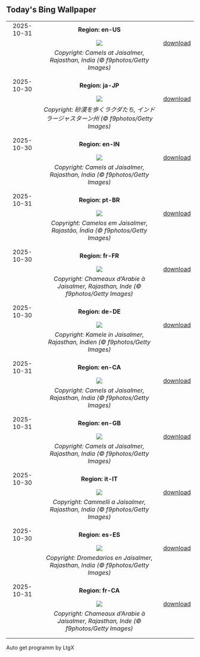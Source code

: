 ## Today's Bing Wallpaper
|      |      |      |
| :----: | :----: | :----: |
|2025-10-31|**Region: en-US**||
||![](https://www.bing.com/th?id=OHR.PushkarFair_EN-US4430814252_UHD.jpg&pid=hp&w=1152&h=648&rs=1&c=4)| [download](https://www.bing.com/th?id=OHR.PushkarFair_EN-US4430814252_UHD.jpg)|
||*Copyright: Camels at Jaisalmer, Rajasthan, India (© f9photos/Getty Images)*
||
|||
|2025-10-30|**Region: ja-JP**||
||![](https://www.bing.com/th?id=OHR.PushkarFair_JA-JP5237549354_UHD.jpg&pid=hp&w=1152&h=648&rs=1&c=4)| [download](https://www.bing.com/th?id=OHR.PushkarFair_JA-JP5237549354_UHD.jpg)|
||*Copyright: 砂漠を歩くラクダたち, インド ラージャスターン州 (© f9photos/Getty Images)*
||
|||
|2025-10-30|**Region: en-IN**||
||![](https://www.bing.com/th?id=OHR.PushkarFair_EN-IN7248040171_UHD.jpg&pid=hp&w=1152&h=648&rs=1&c=4)| [download](https://www.bing.com/th?id=OHR.PushkarFair_EN-IN7248040171_UHD.jpg)|
||*Copyright: Camels at Jaisalmer, Rajasthan, India (© f9photos/Getty Images)*
||
|||
|2025-10-31|**Region: pt-BR**||
||![](https://www.bing.com/th?id=OHR.PushkarFair_PT-BR6477108877_UHD.jpg&pid=hp&w=1152&h=648&rs=1&c=4)| [download](https://www.bing.com/th?id=OHR.PushkarFair_PT-BR6477108877_UHD.jpg)|
||*Copyright: Camelos em Jaisalmer, Rajastão, Índia (© f9photos/Getty Images)*
||
|||
|2025-10-30|**Region: fr-FR**||
||![](https://www.bing.com/th?id=OHR.PushkarFair_FR-FR0781642371_UHD.jpg&pid=hp&w=1152&h=648&rs=1&c=4)| [download](https://www.bing.com/th?id=OHR.PushkarFair_FR-FR0781642371_UHD.jpg)|
||*Copyright: Chameaux d’Arabie à Jaisalmer, Rajasthan, Inde (© f9photos/Getty Images)*
||
|||
|2025-10-30|**Region: de-DE**||
||![](https://www.bing.com/th?id=OHR.PushkarFair_DE-DE2030410858_UHD.jpg&pid=hp&w=1152&h=648&rs=1&c=4)| [download](https://www.bing.com/th?id=OHR.PushkarFair_DE-DE2030410858_UHD.jpg)|
||*Copyright: Kamele in Jaisalmer, Rajasthan, Indien (© f9photos/Getty Images)*
||
|||
|2025-10-31|**Region: en-CA**||
||![](https://www.bing.com/th?id=OHR.PushkarFair_EN-CA8887755695_UHD.jpg&pid=hp&w=1152&h=648&rs=1&c=4)| [download](https://www.bing.com/th?id=OHR.PushkarFair_EN-CA8887755695_UHD.jpg)|
||*Copyright: Camels at Jaisalmer, Rajasthan, India (© f9photos/Getty Images)*
||
|||
|2025-10-31|**Region: en-GB**||
||![](https://www.bing.com/th?id=OHR.PushkarFair_EN-GB3870790222_UHD.jpg&pid=hp&w=1152&h=648&rs=1&c=4)| [download](https://www.bing.com/th?id=OHR.PushkarFair_EN-GB3870790222_UHD.jpg)|
||*Copyright: Camels at Jaisalmer, Rajasthan, India (© f9photos/Getty Images)*
||
|||
|2025-10-30|**Region: it-IT**||
||![](https://www.bing.com/th?id=OHR.PushkarFair_IT-IT9959541344_UHD.jpg&pid=hp&w=1152&h=648&rs=1&c=4)| [download](https://www.bing.com/th?id=OHR.PushkarFair_IT-IT9959541344_UHD.jpg)|
||*Copyright: Cammelli a Jaisalmer, Rajasthan, India (© f9photos/Getty Images)*
||
|||
|2025-10-30|**Region: es-ES**||
||![](https://www.bing.com/th?id=OHR.PushkarFair_ES-ES0743477785_UHD.jpg&pid=hp&w=1152&h=648&rs=1&c=4)| [download](https://www.bing.com/th?id=OHR.PushkarFair_ES-ES0743477785_UHD.jpg)|
||*Copyright: Dromedarios en Jaisalmer, Rajasthan, India (© f9photos/Getty Images)*
||
|||
|2025-10-31|**Region: fr-CA**||
||![](https://www.bing.com/th?id=OHR.PushkarFair_FR-CA6109143818_UHD.jpg&pid=hp&w=1152&h=648&rs=1&c=4)| [download](https://www.bing.com/th?id=OHR.PushkarFair_FR-CA6109143818_UHD.jpg)|
||*Copyright: Chameaux d’Arabie à Jaisalmer, Rajasthan, Inde (© f9photos/Getty Images)*
||
|||

Auto get programm by LtgX

